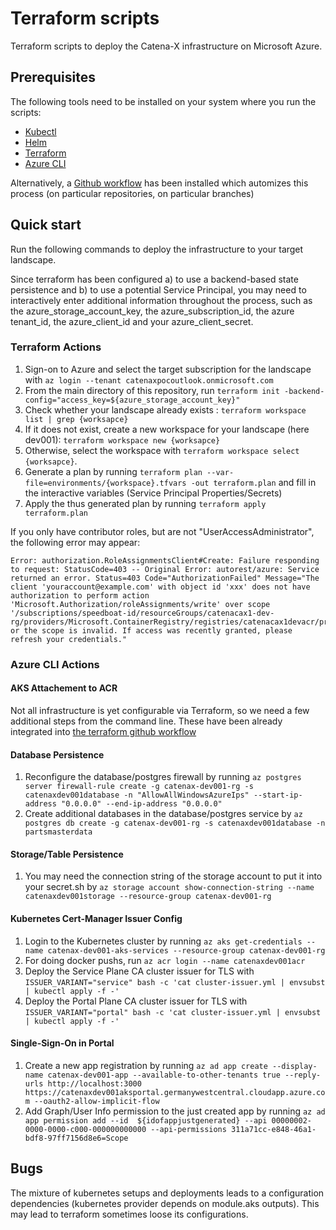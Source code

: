 # Terraform scripts

Terraform scripts to deploy the Catena-X infrastructure on Microsoft Azure.

## Prerequisites

The following tools need to be installed on your system where you run the scripts:
- [Kubectl](https://kubernetes.io/docs/tasks/tools/)
- [Helm](https://helm.sh/docs/intro/install/)
- [Terraform](https://learn.hashicorp.com/tutorials/terraform/install-cli)
- [Azure CLI](https://docs.microsoft.com/en-us/cli/azure/install-azure-cli)

Alternatively, a [Github workflow](../../.github/workflows.terraform.yml) has been installed which automizes this process (on particular repositories, on particular branches)
  
## Quick start

Run the following commands to deploy the infrastructure to your target landscape. 

Since terraform has been configured a) to use a backend-based state persistence and b) to use a potential Service Principal, you may need to interactively enter additional information throughout the process, such as the azure_storage_account_key, the azure_subscription_id, the azure tenant_id, the azure_client_id and your azure_client_secret. 


### Terraform Actions

1. Sign-on to Azure and select the target subscription for the landscape with `az login --tenant catenaxpocoutlook.onmicrosoft.com`
2. From the main directory of this repository, run `terraform init -backend-config="access_key=${azure_storage_account_key}"`
3. Check whether your landscape already exists : `terraform workspace list | grep {worksapce}`
4. If it does not exist, create a new workspace for your landscape (here dev001): `terraform workspace new {worksapce}`
5. Otherwise, select the workspace with `terraform workspace select {worksapce}`. 
6. Generate a plan by running `terraform plan --var-file=environments/{workspace}.tfvars -out terraform.plan` and fill in the interactive variables (Service Principal Properties/Secrets)
7. Apply the thus generated plan by running `terraform apply terraform.plan` 


If you only have contributor roles, but are not "UserAccessAdministrator", the following error may appear:
```
Error: authorization.RoleAssignmentsClient#Create: Failure responding to request: StatusCode=403 -- Original Error: autorest/azure: Service returned an error. Status=403 Code="AuthorizationFailed" Message="The client 'youraccount@example.com' with object id 'xxx' does not have authorization to perform action 'Microsoft.Authorization/roleAssignments/write' over scope '/subscriptions/speedboat-id/resourceGroups/catenacax1-dev-rg/providers/Microsoft.ContainerRegistry/registries/catenacax1devacr/providers/Microsoft.Authorization/roleAssignments/roleId' or the scope is invalid. If access was recently granted, please refresh your credentials."
```

### Azure CLI Actions

#### AKS Attachement to ACR

Not all infrastructure is yet configurable via Terraform, so we need a few additional steps from the command line. These have been already integrated into [the terraform github workflow](../../.github/terraform.yml)

#### Database Persistence

1. Reconfigure the database/postgres firewall by running `az postgres server firewall-rule create -g catenax-dev001-rg -s catenaxdev001database -n "AllowAllWindowsAzureIps" --start-ip-address "0.0.0.0" --end-ip-address "0.0.0.0"` 
1. Create additional databases in the database/postgres service by `az postgres db create -g catenax-dev001-rg -s catenaxdev001database -n partsmasterdata` 

#### Storage/Table Persistence

1. You may need the connection string of the storage account to put it into your secret.sh by `az storage account show-connection-string --name catenaxdev001storage --resource-group catenax-dev001-rg`

#### Kubernetes Cert-Manager Issuer Config

1. Login to the Kubernetes cluster by running `az aks get-credentials --name catenax-dev001-aks-services --resource-group catenax-dev001-rg`
1. For doing docker pushs, run `az acr login --name catenaxdev001acr`
1. Deploy the Service Plane CA cluster issuer for TLS with `ISSUER_VARIANT="service" bash -c 'cat cluster-issuer.yml | envsubst | kubectl apply -f -'`
1. Deploy the Portal Plane CA cluster issuer for TLS with `ISSUER_VARIANT="portal" bash -c 'cat cluster-issuer.yml | envsubst | kubectl apply -f -'`

#### Single-Sign-On in Portal

1. Create a new app registration by running `az ad app create --display-name catenax-dev001-app --available-to-other-tenants true --reply-urls http://localhost:3000 https://catenaxdev001aksportal.germanywestcentral.cloudapp.azure.com --oauth2-allow-implicit-flow`
1. Add Graph/User Info permission to the just created app by running `az ad app permission add --id  ${idofappjustgenerated} --api 00000002-0000-0000-c000-000000000000 --api-permissions 311a71cc-e848-46a1-bdf8-97ff7156d8e6=Scope`

## Bugs

The mixture of kubernetes setups and deployments leads to a configuration dependencies (kubernetes provider depends on module.aks outputs). This may lead to terraform sometimes loose its configurations.
